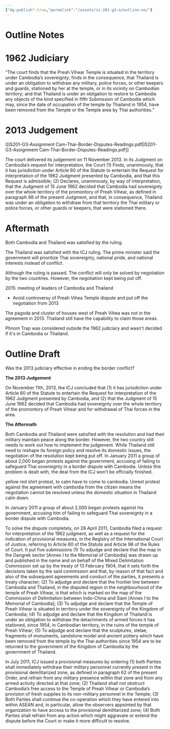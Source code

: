 ```yaml
---
{"dg-publish":true,"permalink":"/assets/is-201-g3-a/outline-no/"}
---
```


# Outline Notes

# 1962 Judiciary

“The court finds that the Preah Vihear Temple is situated in the territory under Cambodia’s
sovereignty; finds in the consequence, that Thailand is under an obligation to withdraw any
military, police forces, or other keepers and guards, stationed by her at the temple, or in its
vicinity on Cambodian territory; and that Thailand is under an obligation to restore to
Cambodia any objects of the kind specified in fifth Submission of Cambodia which may, since
the date of occupation of the temple by Thailand in 1954, have been removed from the Temple
or the Temple area by Thai authorities.”

# 2013 Judgement

[[IS201-G3-Assignment Cam-Thai-Border-Disputes-Readings.pdf\|IS201-G3-Assignment Cam-Thai-Border-Disputes-Readings.pdf]]

The court delivered its judgement on 11 November 2013. In its Judgment on Cambodia’s request for interpretation, the Court (1) Finds, unanimously, that it has jurisdiction under Article 60 of the Statute to entertain the Request for interpretation of the 1962 Judgment presented by Cambodia, and that this Request is admissible; (2) Declares, unanimously, by way of interpretation, that the Judgment of 15 June 1962 decided that Cambodia had sovereignty over the whole territory of the promontory of Preah Vihear, as defined in paragraph 98 of the present Judgment, and that, in consequence, Thailand was under an obligation to withdraw from that territory the Thai military or police forces, or other guards or keepers, that were stationed there.

# Aftermath

[](http://uc.edu.kh/paper_series/Thai%20-%20Cambodian%20Relations%20Case%20Study-%20Preah%20Vihear%20Temple.pdf)

Both Cambodia and Thailand was satisfied by the ruling.

The Thailand was satisfied with the ICJ ruling. The prime minister said the government will prioritize Thai sovereignty, national pride, and national interests instead of conflict.

Although the ruling is passed. The conflict will only be solved by negotiation by the two countries. However, the negotiation kept being put off.

2015: meeting of leaders of Cambodia and Thailand

- Avoid controversy of Preah Vihea Temple dispute and put off the negotiation from 2013

The pagoda and cluster of houses west of Preah Vihea was not in the agreement in 2013. Thailand still have the capability to claim those areas.

Phnom Trap was considered outside the 1962 judiciary and wasn't decided if it's in Cambodia or Thailand.

# Outline Draft

Was the 2013 judiciary effective in ending the border conflict?

**The 2013 Judgement**

On November 11th, 2013, the ICJ concluded that (1) it has jurisdiction under Article 60 of the Statute to entertain the Request for interpretation of the 1962 Judgment presented by Cambodia, and (2) that the Judgment of 15 June 1962 decided that Cambodia had sovereignty over the whole territory of the promontory of Preah Vihear and for withdrawal of Thai forces in the area.

**The Aftermath**

Both Cambodia and Thailand were satisfied with the resolution and had their military maintain peace along the border. However, the two country still needs to work out how to implement the judgement. While Thailand still need to reshape its foreign policy and resolve its domestic issues, the negotiation of the resolution kept being put off. In January 2011 a group of about 2,000 began protests against the government, accusing of failing to safeguard Thai sovereignty in a border dispute with Cambodia. Unless this problem is dealt with, the deal from the ICJ won't be officially finished.

yellow red shirt protest, to calm have to come to cambodia. Unrest protest against the agreement with cambodia from the citizen means the negotiation cannot be resolved unless the domestic situation in Thailand calm down.

In January 2011 a group of about 2,000 began protests against his government, accusing him of failing to safeguard Thai sovereignty in a border dispute with Cambodia.

To solve the dispute completely, on 28 April 2011, Cambodia filed a request for interpretation of the 1962 judgment, as well as a request for the indication of provisional measures, in the Registry of the International Court of Justice, referring to Article 60 of the Statute and Article 98 of the Rules of Court. It put five submissions (1) To adjudge and declare that the map in the Dangrek sector [Annex I to the Memorial of Cambodia] was drawn up and published in the name and on behalf of the Mixed Delimitation Commission set up by the treaty of 13 February 1904, that it sets forth the decisions taken by the said commission and that, by reason of that fact and also of the subsequent agreements and conduct of the parties, it presents a treaty character; (2) To adjudge and declare that the frontier line between Cambodia and Thailand, in the disputed region in the neighbourhood of the temple of Preah Vihear, is that which is marked on the map of the Commission of Delimitation between Indo-China and Siam [Annex I to the Memorial of Cambodia]; (3) To adjudge and declare that the Temple of Preah Vihear is situated in territory under the sovereignty of the Kingdom of Cambodia; (4) To adjudge and declare that the Kingdom of Thailand is under an obligation to withdraw the detachments of armed forces it has stationed, since 1954, in Cambodian territory, in the ruins of the temple of Preah Vihear; (5) To adjudge and declare that the sculptures, stelae, fragments of monuments, sandstone model and ancient pottery which have been removed from the temple by the Thai authorities since 1954 are to be returned to the government of the Kingdom of Cambodia by the government of Thailand.

In July 2011, ICJ issued a provisional measures by ordering (1) both Parties shall immediately withdraw their military personnel currently present in the provisional demilitarized zone, as defined in paragraph 62 of the present Order, and refrain from any military presence within that zone and from any armed activity directed at that zone; (2) Thailand shall not obstruct Cambodia’s free access to the Temple of Preah Vihear or Cambodia’s provision of fresh supplies to its non-military personnel in the Temple; (3) Both Parties shall continue the co-operation which they have entered into within ASEAN and, in particular, allow the observers appointed by that organization to have access to the provisional demilitarized zone; (4) Both Parties shall refrain from any action which might aggravate or extend the dispute before the Court or make it more difficult to resolve.